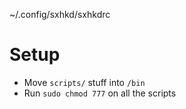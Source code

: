 ~/.config/sxhkd/sxhkdrc

# Setup
- Move `scripts/` stuff into `/bin`
- Run `sudo chmod 777` on all the scripts
